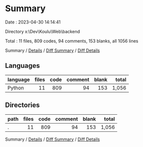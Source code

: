 # Summary

Date : 2023-04-30 14:14:41

Directory x:\\Dev\\Koulu\\Web\\backend

Total : 11 files,  809 codes, 94 comments, 153 blanks, all 1056 lines

Summary / [Details](details.md) / [Diff Summary](diff.md) / [Diff Details](diff-details.md)

## Languages
| language | files | code | comment | blank | total |
| :--- | ---: | ---: | ---: | ---: | ---: |
| Python | 11 | 809 | 94 | 153 | 1,056 |

## Directories
| path | files | code | comment | blank | total |
| :--- | ---: | ---: | ---: | ---: | ---: |
| . | 11 | 809 | 94 | 153 | 1,056 |

Summary / [Details](details.md) / [Diff Summary](diff.md) / [Diff Details](diff-details.md)